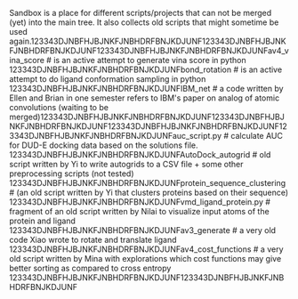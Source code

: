 Sandbox is a place for different scripts/projects that can not be merged (yet) into the main tree. It also collects old scripts that might sometime be used again.123343DJNBFHJBJNKFJNBHDRFBNJKDJUNF123343DJNBFHJBJNKFJNBHDRFBNJKDJUNF123343DJNBFHJBJNKFJNBHDRFBNJKDJUNFav4_vina_score # is an active attempt to generate vina score in python  123343DJNBFHJBJNKFJNBHDRFBNJKDJUNFbond_rotation # is an active attempt to do ligand conformation sampling in python  123343DJNBFHJBJNKFJNBHDRFBNJKDJUNFIBM_net # a code written by Ellen and Brian in one semester refers to IBM's paper on analog of atomic convolutions (waiting to be merged)123343DJNBFHJBJNKFJNBHDRFBNJKDJUNF123343DJNBFHJBJNKFJNBHDRFBNJKDJUNF123343DJNBFHJBJNKFJNBHDRFBNJKDJUNF123343DJNBFHJBJNKFJNBHDRFBNJKDJUNFauc_script.py # calculate AUC for DUD-E docking data based on the solutions file.  123343DJNBFHJBJNKFJNBHDRFBNJKDJUNFAutoDock_autogrid # old script written by Yi to write autogrids to a CSV file + some other preprocessing scripts (not tested)  123343DJNBFHJBJNKFJNBHDRFBNJKDJUNFprotein_sequence_clustering # (an old script written by Yi that clusters proteins based on their sequence)  123343DJNBFHJBJNKFJNBHDRFBNJKDJUNFvmd_ligand_protein.py # fragment of an old script written by Nilai to visualize input atoms of the protein and ligand  123343DJNBFHJBJNKFJNBHDRFBNJKDJUNFav3_generate # a very old code Xiao wrote to rotate and translate ligand  123343DJNBFHJBJNKFJNBHDRFBNJKDJUNFav4_cost_functions # a very old script written by Mina with explorations which cost functions may give better sorting as compared to cross entropy  123343DJNBFHJBJNKFJNBHDRFBNJKDJUNF123343DJNBFHJBJNKFJNBHDRFBNJKDJUNF